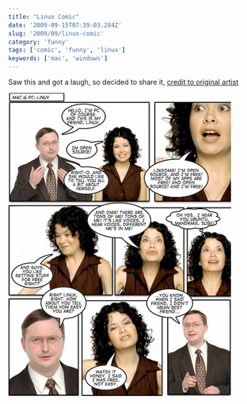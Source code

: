 ```yaml
---
title: "Linux Comic"
date: '2009-09-15T07:39:03.284Z'
slug: '2009/09/linux-comic'
category: 'funny'
tags: ['comic', 'funny', 'linux']
keywords: ['mac', 'windows']
---
```


Saw this and got a laugh, so decided to share it, [credit to original artist](https://www.deviantart.com/alpha-art/art/Mac-and-PC-Linux-37916270)

![mac-linux-comic.png](images/mac-linux-comic.png)